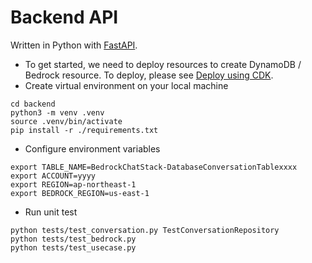 # Backend API

Written in Python with [FastAPI](https://fastapi.tiangolo.com/).

- To get started, we need to deploy resources to create DynamoDB / Bedrock resource. To deploy, please see [Deploy using CDK](../README.md#deploy-using-cdk).
- Create virtual environment on your local machine

```
cd backend
python3 -m venv .venv
source .venv/bin/activate
pip install -r ./requirements.txt
```

- Configure environment variables

```
export TABLE_NAME=BedrockChatStack-DatabaseConversationTablexxxx
export ACCOUNT=yyyy
export REGION=ap-northeast-1
export BEDROCK_REGION=us-east-1
```

- Run unit test

```
python tests/test_conversation.py TestConversationRepository
python tests/test_bedrock.py
python tests/test_usecase.py
```

